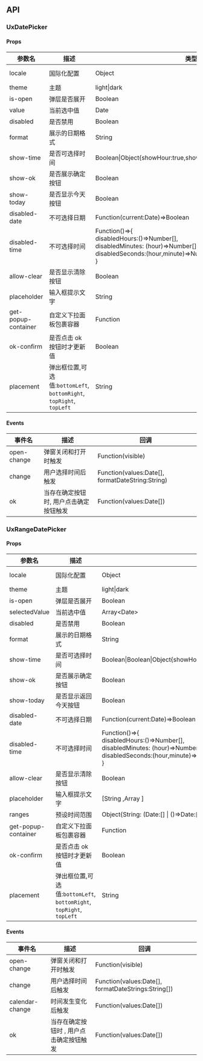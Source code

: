## API

### UxDatePicker

#### Props

| 参数名              | 描述                                                                 | 类型                                                                                                                                | 默认                                                           |
| ------------------- | -------------------------------------------------------------------- | ----------------------------------------------------------------------------------------------------------------------------------- | -------------------------------------------------------------- |
| locale              | 国际化配置                                                           | Object                                                                                                                              | import locale from '@suning/uxcool/es/datepicker/locale/zh_CN' |
| theme               | 主题                                                                 | light\|dark                                                                                                                         | light                                                          |
| is-open             | 弹层是否展开                                                         | Boolean                                                                                                                             | false                                                          |
| value               | 当前选中值                                                           | Date                                                                                                                                |                                                                |
| disabled            | 是否禁用                                                             | Boolean                                                                                                                             |                                                                |
| format              | 展示的日期格式                                                       | String                                                                                                                              | YYYY-MM-DD                                                     |
| show-time           | 是否可选择时间                                                       | Boolean\|Object{showHour:true,showMinute:true,showSecond:true}                                                                      | false                                                          |
| show-ok             | 是否展示确定按钮                                                     | Boolean                                                                                                                             | false                                                          |
| show-today          | 是否显示今天按钮                                                     | Boolean                                                                                                                             | false                                                          |
| disabled-date       | 不可选择日期                                                         | Function(current:Date)=>Boolean                                                                                                     |                                                                |
| disabled-time       | 不可选择时间                                                         | Function()=>{<br>disabledHours:()=>Number[],<br>disabledMinutes: (hour)=>Number[],<br>disabledSeconds:(hour,minute)=>Number[] <br>} |                                                                |
| allow-clear         | 是否显示清除按钮                                                     | Boolean                                                                                                                             | true                                                           |
| placeholder         | 输入框提示文字                                                       | String                                                                                                                              |                                                                |
| get-popup-container | 自定义下拉面板包裹容器                                               | Function                                                                                                                            |                                                                |
| ok-confirm          | 是否点击 ok 按钮时才更新值                                           | Boolean                                                                                                                             | false                                                          |
| placement           | 弹出框位置,可选值:`bottomLeft`, `bottomRight`, `topRight`, `topLeft` | String                                                                                                                              | 'bottomLeft'                                                   |

#### Events

| 事件名      | 描述                                   | 回调                                             |
| ----------- | -------------------------------------- | ------------------------------------------------ |
| open-change | 弹窗关闭和打开时触发                   | Function(visible)                                |
| change      | 用户选择时间后触发                     | Function(values:Date[], formatDateString:String) |
| ok          | 当存在确定按钮时, 用户点击确定按钮触发 | Function(values:Date[])                          |

### UxRangeDatePicker

#### Props

| 参数名              | 描述                                                                 | 类型                                                                                                                                | 默认                                                           |
| ------------------- | -------------------------------------------------------------------- | ----------------------------------------------------------------------------------------------------------------------------------- | -------------------------------------------------------------- |
| locale              | 国际化配置                                                           | Object                                                                                                                              | import locale from '@suning/uxcool/es/datepicker/locale/zh_CN' |
| theme               | 主题                                                                 | light\|dark                                                                                                                         | light                                                          |
| is-open             | 弹层是否展开                                                         | Boolean                                                                                                                             | false                                                          |
| selectedValue       | 当前选中值                                                           | Array\<Date\>                                                                                                                       |                                                                |
| disabled            | 是否禁用                                                             | Boolean                                                                                                                             |                                                                |
| format              | 展示的日期格式                                                       | String                                                                                                                              | YYYY-MM-DD                                                     |
| show-time           | 是否可选择时间                                                       | Boolean\|Boolean\|Object{showHour:true,showMinute:true,showSecond:true}                                                             | false                                                          |
| show-ok             | 是否展示确定按钮                                                     | Boolean                                                                                                                             | false                                                          |
| show-today          | 是否显示返回今天按钮                                                 | Boolean                                                                                                                             | false                                                          |
| disabled-date       | 不可选择日期                                                         | Function(current:Date)=>Boolean                                                                                                     |                                                                |
| disabled-time       | 不可选择时间                                                         | Function()=>{<br>disabledHours:()=>Number[],<br>disabledMinutes: (hour)=>Number[],<br>disabledSeconds:(hour,minute)=>Number[] <br>} |                                                                |
| allow-clear         | 是否显示清除按钮                                                     | Boolean                                                                                                                             | true                                                           |
| placeholder         | 输入框提示文字                                                       | [String ,Array ]                                                                                                                    |                                                                |
| ranges              | 预设时间范围                                                         | Object{String: (Date:[] \| ()=>Date:[])}                                                                                            |                                                                |
| get-popup-container | 自定义下拉面板包裹容器                                               | Function                                                                                                                            |                                                                |
| ok-confirm          | 是否点击 ok 按钮时才更新值                                           | Boolean                                                                                                                             | false                                                          |
| placement           | 弹出框位置,可选值:`bottomLeft`, `bottomRight`, `topRight`, `topLeft` | String                                                                                                                              | 'bottomLeft'                                                   |

#### Events

| 事件名          | 描述                                    | 回调                                                |
| --------------- | --------------------------------------- | --------------------------------------------------- |
| open-change     | 弹窗关闭和打开时触发                    | Function(visible)                                   |
| change          | 用户选择时间后触发                      | Function(values:Date[], formatDateStrings:String[]) |
| calendar-change | 时间发生变化后触发                      | Function(values:Date[])                             |
| ok              | 当存在确定按钮时 , 用户点击确定按钮触发 | Function(values:Date[])                             |
